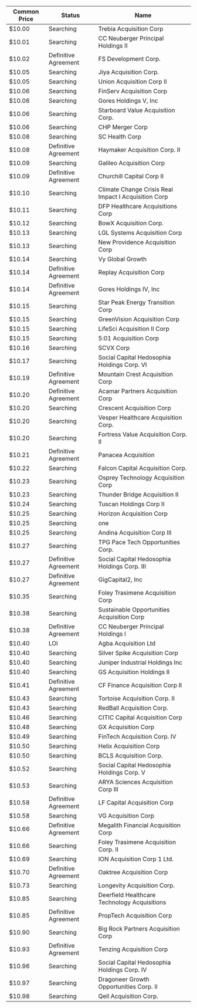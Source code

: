Common Price  | Status               | Name                                                
------------- | -------------------- | ----------------------------------------------------
$10.00        | Searching            | Trebia Acquisition Corp                             
$10.01        | Searching            | CC Neuberger Principal Holdings II                  
$10.02        | Definitive Agreement | FS Development Corp.                                
$10.05        | Searching            | Jiya Acquisition Corp.                              
$10.05        | Searching            | Union Acquisition Corp II                           
$10.06        | Searching            | FinServ Acquisition Corp                            
$10.06        | Searching            | Gores Holdings V, Inc                               
$10.06        | Searching            | Starboard Value Acquisition Corp.                   
$10.06        | Searching            | CHP Merger Corp                                     
$10.08        | Searching            | SC Health Corp                                      
$10.08        | Definitive Agreement | Haymaker Acquisition Corp. II                       
$10.09        | Searching            | Galileo Acquisition Corp                            
$10.09        | Definitive Agreement | Churchill Capital Corp II                           
$10.10        | Searching            | Climate Change Crisis Real Impact I Acquisition Corp
$10.11        | Searching            | DFP Healthcare Acquisitions Corp                    
$10.12        | Searching            | BowX Acquisition Corp.                              
$10.13        | Searching            | LGL Systems Acquisition Corp                        
$10.13        | Searching            | New Providence Acquisition Corp                     
$10.14        | Searching            | Vy Global Growth                                    
$10.14        | Definitive Agreement | Replay Acquisition Corp                             
$10.14        | Definitive Agreement | Gores Holdings IV, Inc                              
$10.15        | Searching            | Star Peak Energy Transition Corp                    
$10.15        | Searching            | GreenVision Acquisition Corp                        
$10.15        | Searching            | LifeSci Acquisition II Corp                         
$10.15        | Searching            | 5:01 Acquisition Corp                               
$10.16        | Searching            | SCVX Corp                                           
$10.17        | Searching            | Social Capital Hedosophia Holdings Corp. VI         
$10.19        | Definitive Agreement | Mountain Crest Acquisition Corp                     
$10.20        | Definitive Agreement | Acamar Partners Acquisition Corp                    
$10.20        | Searching            | Crescent Acquisition Corp                           
$10.20        | Searching            | Vesper Healthcare Acquisition Corp.                 
$10.20        | Searching            | Fortress Value Acquisition Corp. II                 
$10.21        | Definitive Agreement | Panacea Acquisition                                 
$10.22        | Searching            | Falcon Capital Acquisition Corp.                    
$10.23        | Searching            | Osprey Technology Acquisition Corp                  
$10.23        | Searching            | Thunder Bridge Acquisition II                       
$10.24        | Searching            | Tuscan Holdings Corp II                             
$10.25        | Searching            | Horizon Acquisition Corp                            
$10.25        | Searching            | one                                                 
$10.25        | Searching            | Andina Acquisition Corp III                         
$10.27        | Searching            | TPG Pace Tech Opportunities Corp.                   
$10.27        | Definitive Agreement | Social Capital Hedosophia Holdings Corp. III        
$10.27        | Definitive Agreement | GigCapital2, Inc                                    
$10.35        | Searching            | Foley Trasimene Acquisition Corp                    
$10.38        | Searching            | Sustainable Opportunities Acquisition Corp          
$10.38        | Definitive Agreement | CC Neuberger Principal Holdings I                   
$10.40        | LOI                  | Agba Acquisition Ltd                                
$10.40        | Searching            | Silver Spike Acquisition Corp                       
$10.40        | Searching            | Juniper Industrial Holdings Inc                     
$10.40        | Searching            | GS Acquisition Holdings II                          
$10.41        | Definitive Agreement | CF Finance Acquisition Corp II                      
$10.43        | Searching            | Tortoise Acquisition Corp. II                       
$10.43        | Searching            | RedBall Acquisition Corp.                           
$10.46        | Searching            | CITIC Capital Acquisition Corp                      
$10.48        | Searching            | GX Acquisition Corp                                 
$10.49        | Searching            | FinTech Acquisition Corp. IV                        
$10.50        | Searching            | Helix Acquisition Corp                              
$10.50        | Searching            | BCLS Acquisition Corp.                              
$10.52        | Searching            | Social Capital Hedosophia Holdings Corp. V          
$10.53        | Searching            | ARYA Sciences Acquisition Corp III                  
$10.58        | Definitive Agreement | LF Capital Acquisition Corp                         
$10.58        | Searching            | VG Acquisition Corp                                 
$10.66        | Definitive Agreement | Megalith Financial Acquisition Corp                 
$10.66        | Searching            | Foley Trasimene Acquisition Corp. II                
$10.69        | Searching            | ION Acquisition Corp 1 Ltd.                         
$10.70        | Definitive Agreement | Oaktree Acquisition Corp                            
$10.73        | Searching            | Longevity Acquisition Corp.                         
$10.85        | Searching            | Deerfield Healthcare Technology Acquisitions        
$10.85        | Definitive Agreement | PropTech Acquisition Corp                           
$10.90        | Searching            | Big Rock Partners Acquisition Corp                  
$10.93        | Definitive Agreement | Tenzing Acquisition Corp                            
$10.96        | Searching            | Social Capital Hedosophia Holdings Corp. IV         
$10.97        | Searching            | Dragoneer Growth Opportunities Corp. II             
$10.98        | Searching            | Qell Acquisition Corp.                              
